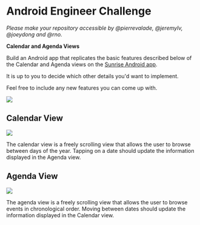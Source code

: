 # Android Engineer Challenge

*Please make your repository accessible by @pierrevalade, @jeremylv, @joeydong and @rno.*

**Calendar and Agenda Views**

Build an Android app that replicates the basic features described below of the Calendar and Agenda views on the [Sunrise Android app](https://play.google.com/store/apps/details?id=am.sunrise.android.calendar&hl=en).

It is up to you to decide which other details you'd want to implement.

Feel free to include any new features you can come up with.

![](http://cl.ly/image/1Y3V1w1w0R2H/content)

## Calendar View

![](http://cl.ly/image/2g1x3i3z0Z1k/content)

The calendar view is a freely scrolling view that allows the user to browse between days of the year. Tapping on a date should update the information displayed in the Agenda view.

## Agenda View

![](http://cl.ly/image/3K19073H100d/content)

The agenda view is a freely scrolling view that allows the user to browse events in chronological order. Moving between dates should update the information displayed in the Calendar view.
